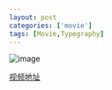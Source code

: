 ```yaml
---
layout: post
categories: ['movie']
tags: [Movie,Typegraphy]
---
```


![image](http://fangming.li/wimgs/blog/pulp_fiction_typography.jpg)

[视频地址](http://www.youtube.com/watch?v=syf8olcM0z4)